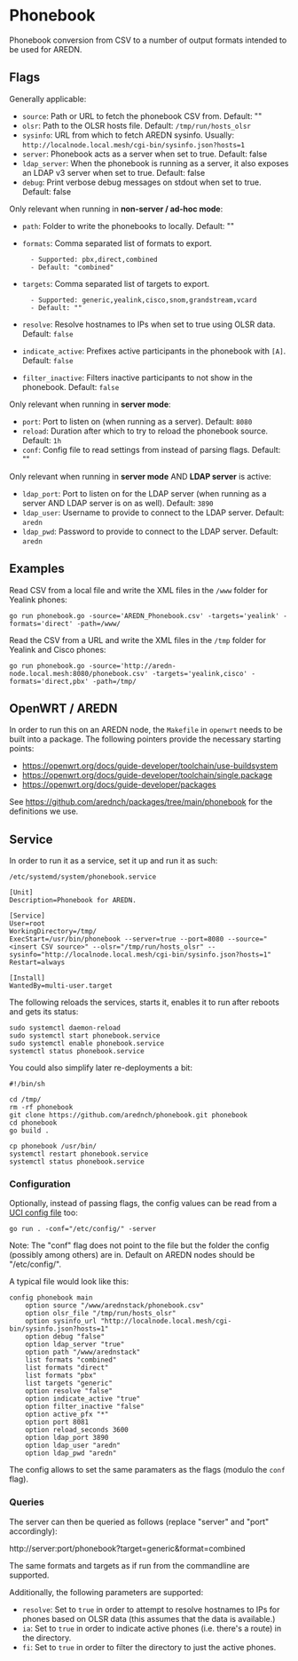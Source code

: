 # Phonebook

Phonebook conversion from CSV to a number of output formats intended to be used for AREDN.

## Flags

Generally applicable:

- `source`: Path or URL to fetch the phonebook CSV from. Default: ""
- `olsr`: Path to the OLSR hosts file. Default: `/tmp/run/hosts_olsr`
- `sysinfo`: URL from which to fetch AREDN sysinfo. Usually: `http://localnode.local.mesh/cgi-bin/sysinfo.json?hosts=1`
- `server`: Phonebook acts as a server when set to true. Default: false
- `ldap_server`: When the phonebook is running as a server, it also exposes an LDAP v3 server when set to true. Default: false
- `debug`: Print verbose debug messages on stdout when set to true. Default: false

Only relevant when running in **non-server / ad-hoc mode**:

- `path`: Folder to write the phonebooks to locally. Default: ""
- `formats`: Comma separated list of formats to export.

		- Supported: pbx,direct,combined
		- Default: "combined"

- `targets`: Comma separated list of targets to export.

		- Supported: generic,yealink,cisco,snom,grandstream,vcard
		- Default: ""

- `resolve`: Resolve hostnames to IPs when set to true using OLSR data. Default: `false`
- `indicate_active`: Prefixes active participants in the phonebook with `[A]`. Default: `false`
- `filter_inactive`: Filters inactive participants to not show in the phonebook. Default: `false`

Only relevant when running in **server mode**:

- `port`: Port to listen on (when running as a server). Default: `8080`
- `reload`: Duration after which to try to reload the phonebook source. Default: `1h`
- `conf`: Config file to read settings from instead of parsing flags. Default: ""

Only relevant when running in **server mode** AND **LDAP server** is active:

- `ldap_port`: Port to listen on for the LDAP server (when running as a server AND LDAP server is on as well). Default: `3890`
- `ldap_user`: Username to provide to connect to the LDAP server. Default: `aredn`
- `ldap_pwd`: Password to provide to connect to the LDAP server. Default: `aredn`

## Examples

Read CSV from a local file and write the XML files in the `/www` folder for Yealink phones:

```
go run phonebook.go -source='AREDN_Phonebook.csv' -targets='yealink' -formats='direct' -path=/www/
```

Read the CSV from a URL and write the XML files in the `/tmp` folder for Yealink and Cisco phones:

```
go run phonebook.go -source='http://aredn-node.local.mesh:8080/phonebook.csv' -targets='yealink,cisco' -formats='direct,pbx' -path=/tmp/
```

## OpenWRT / AREDN

In order to run this on an AREDN node, the `Makefile` in `openwrt` needs to be built into a package.
The following pointers provide the necessary starting points:

- https://openwrt.org/docs/guide-developer/toolchain/use-buildsystem
- https://openwrt.org/docs/guide-developer/toolchain/single.package
- https://openwrt.org/docs/guide-developer/packages

See https://github.com/arednch/packages/tree/main/phonebook for the definitions we use.

## Service

In order to run it as a service, set it up and run it as such:

`/etc/systemd/system/phonebook.service`
```
[Unit]
Description=Phonebook for AREDN.

[Service]
User=root
WorkingDirectory=/tmp/
ExecStart=/usr/bin/phonebook --server=true --port=8080 --source="<insert CSV source>" --olsr="/tmp/run/hosts_olsr" --sysinfo="http://localnode.local.mesh/cgi-bin/sysinfo.json?hosts=1"
Restart=always

[Install]
WantedBy=multi-user.target
```

The following reloads the services, starts it, enables it to run after reboots and gets its status:
```
sudo systemctl daemon-reload
sudo systemctl start phonebook.service
sudo systemctl enable phonebook.service
systemctl status phonebook.service
```

You could also simplify later re-deployments a bit:

```
#!/bin/sh

cd /tmp/
rm -rf phonebook
git clone https://github.com/arednch/phonebook.git phonebook
cd phonebook
go build .

cp phonebook /usr/bin/
systemctl restart phonebook.service
systemctl status phonebook.service
```

### Configuration

Optionally, instead of passing flags, the config values can be read from a [UCI config file](https://openwrt.org/docs/guide-user/base-system/uci) too:

```
go run . -conf="/etc/config/" -server
```

Note: The "conf" flag does not point to the file but the folder the config (possibly among others) are in. Default on AREDN nodes should be "/etc/config/".

A typical file would look like this:

```
config phonebook main
	option source "/www/arednstack/phonebook.csv"
	option olsr_file "/tmp/run/hosts_olsr"
	option sysinfo_url "http://localnode.local.mesh/cgi-bin/sysinfo.json?hosts=1"
	option debug "false"
	option ldap_server "true"
	option path "/www/arednstack"
	list formats "combined"
	list formats "direct"
	list formats "pbx"
	list targets "generic"
	option resolve "false"
	option indicate_active "true"
	option filter_inactive "false"
	option active_pfx "*"
	option port 8081
	option reload_seconds 3600
	option ldap_port 3890
	option ldap_user "aredn"
	option ldap_pwd "aredn"
```

The config allows to set the same paramaters as the flags (modulo the `conf` flag).

### Queries

The server can then be queried as follows (replace "server" and "port" accordingly):

http://server:port/phonebook?target=generic&format=combined

The same formats and targets as if run from the commandline are supported.

Additionally, the following parameters are supported:

- `resolve`: Set to `true` in order to attempt to resolve hostnames to IPs for phones based on OLSR data (this assumes that the data is available.)
- `ia`: Set to `true` in order to indicate active phones (i.e. there's a route) in the directory.
- `fi`: Set to `true` in order to filter the directory to just the active phones.
